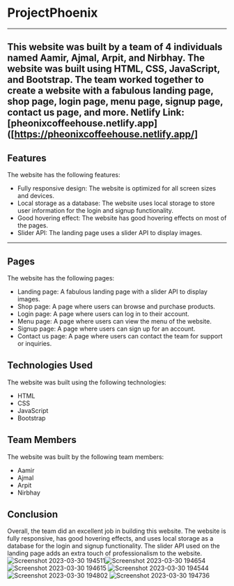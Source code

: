 # ProjectPhoenix
---------------------
This website was built by a team of 4 individuals named Aamir, Ajmal, Arpit, and Nirbhay. The website was built using HTML, CSS, JavaScript, and Bootstrap. The team worked together to create a website with a fabulous landing page, shop page, login page, menu page, signup page, contact us page, and more. Netlify Link: [pheonixcoffeehouse.netlify.app]([https://pheonixcoffeehouse.netlify.app/]
-----------------------------------------------------------------------------------------------------------------------------------------------------------------------

Features
-------------
The website has the following features:

- Fully responsive design: The website is optimized for all screen sizes and devices.
- Local storage as a database: The website uses local storage to store user information for the login and signup functionality.
- Good hovering effect: The website has good hovering effects on most of the pages.
- Slider API: The landing page uses a slider API to display images.

-------------------------------------------------------------------
Pages
-------
The website has the following pages:

- Landing page: A fabulous landing page with a slider API to display images.
- Shop page: A page where users can browse and purchase products.
- Login page: A page where users can log in to their account.
- Menu page: A page where users can view the menu of the website.
- Signup page: A page where users can sign up for an account.
- Contact us page: A page where users can contact the team for support or inquiries.

Technologies Used
-----------------
The website was built using the following technologies:

- HTML
- CSS
- JavaScript
- Bootstrap

Team Members
------------
The website was built by the following team members:

- Aamir
- Ajmal
- Arpit
- Nirbhay

Conclusion
------------
Overall, the team did an excellent job in building this website. The website is fully responsive, has good hovering effects, and uses local storage as a database for the login and signup functionality. The slider API used on the landing page adds an extra touch of professionalism to the website.![Screenshot 2023-03-30 194511](https://user-images.githubusercontent.com/99859216/228865848-ab3b73e4-9029-4c6a-8e1c-17567c855bd4.jpg)![Screenshot 2023-03-30 194654](https://user-images.githubusercontent.com/99859216/228866006-06ccf6f0-953c-4b6a-b384-ed840d561159.jpg)
![Screenshot 2023-03-30 194615](https://user-images.githubusercontent.com/99859216/228866016-53f76207-d8f8-44ec-b466-5cf6c6d60c39.jpg)
![Screenshot 2023-03-30 194544](https://user-images.githubusercontent.com/99859216/228866019-e3019451-a533-4a5e-9ee6-dc57d26f3907.jpg)
![Screenshot 2023-03-30 194802](https://user-images.githubusercontent.com/99859216/228866023-e7c84456-41e0-4ea0-86e4-8b097b116c73.jpg)
![Screenshot 2023-03-30 194736](https://user-images.githubusercontent.com/99859216/228866025-058f23d5-1c98-40e7-8360-490b974de3f4.jpg)

